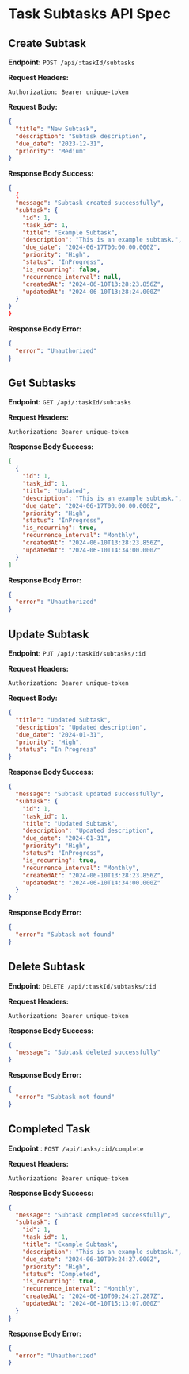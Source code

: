 # Task Subtasks API Spec

## Create Subtask

**Endpoint:** `POST /api/:taskId/subtasks`

**Request Headers:**

`Authorization: Bearer unique-token`

**Request Body:**

```json
{
  "title": "New Subtask",
  "description": "Subtask description",
  "due_date": "2023-12-31",
  "priority": "Medium"
}
```

**Response Body Success:**

```json
{
  {
  "message": "Subtask created successfully",
  "subtask": {
    "id": 1,
    "task_id": 1,
    "title": "Example Subtask",
    "description": "This is an example subtask.",
    "due_date": "2024-06-17T00:00:00.000Z",
    "priority": "High",
    "status": "InProgress",
    "is_recurring": false,
    "recurrence_interval": null,
    "createdAt": "2024-06-10T13:28:23.856Z",
    "updatedAt": "2024-06-10T13:28:24.000Z"
  }
}
}
```

**Response Body Error:**

```json
{
  "error": "Unauthorized"
}
```

## Get Subtasks

**Endpoint:** `GET /api/:taskId/subtasks`

**Request Headers:**

`Authorization: Bearer unique-token`

**Response Body Success:**

```json
[
  {
    "id": 1,
    "task_id": 1,
    "title": "Updated",
    "description": "This is an example subtask.",
    "due_date": "2024-06-17T00:00:00.000Z",
    "priority": "High",
    "status": "InProgress",
    "is_recurring": true,
    "recurrence_interval": "Monthly",
    "createdAt": "2024-06-10T13:28:23.856Z",
    "updatedAt": "2024-06-10T14:34:00.000Z"
  }
]
```

**Response Body Error:**

```json
{
  "error": "Unauthorized"
}
```

## Update Subtask

**Endpoint:** `PUT /api/:taskId/subtasks/:id`

**Request Headers:**

`Authorization: Bearer unique-token`

**Request Body:**

```json
{
  "title": "Updated Subtask",
  "description": "Updated description",
  "due_date": "2024-01-31",
  "priority": "High",
  "status": "In Progress"
}
```

**Response Body Success:**

```json
{
  "message": "Subtask updated successfully",
  "subtask": {
    "id": 1,
    "task_id": 1,
    "title": "Updated Subtask",
    "description": "Updated description",
    "due_date": "2024-01-31",
    "priority": "High",
    "status": "InProgress",
    "is_recurring": true,
    "recurrence_interval": "Monthly",
    "createdAt": "2024-06-10T13:28:23.856Z",
    "updatedAt": "2024-06-10T14:34:00.000Z"
  }
}
```

**Response Body Error:**

```json
{
  "error": "Subtask not found"
}
```

## Delete Subtask

**Endpoint:** `DELETE /api/:taskId/subtasks/:id`

**Request Headers:**

`Authorization: Bearer unique-token`

**Response Body Success:**

```json
{
  "message": "Subtask deleted successfully"
}
```

**Response Body Error:**

```json
{
  "error": "Subtask not found"
}
```

## Completed Task

**Endpoint** : `POST /api/tasks/:id/complete`

**Request Headers:**

`Authorization: Bearer unique-token`

**Response Body Success:**

```json
{
  "message": "Subtask completed successfully",
  "subtask": {
    "id": 1,
    "task_id": 1,
    "title": "Example Subtask",
    "description": "This is an example subtask.",
    "due_date": "2024-06-10T09:24:27.000Z",
    "priority": "High",
    "status": "Completed",
    "is_recurring": true,
    "recurrence_interval": "Monthly",
    "createdAt": "2024-06-10T09:24:27.287Z",
    "updatedAt": "2024-06-10T15:13:07.000Z"
  }
}
```

**Response Body Error:**

```json
{
  "error": "Unauthorized"
}
```
